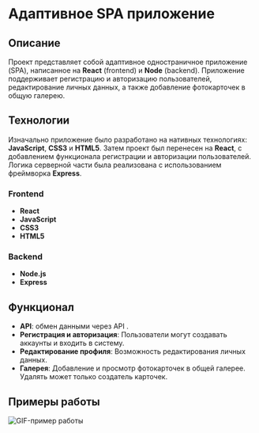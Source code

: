 # Адаптивное SPA приложение

## Описание

Проект представляет собой адаптивное одностраничное приложение (SPA), написанное на **React** (frontend) и **Node** (backend). Приложение поддерживает регистрацию и авторизацию пользователей, редактирование личных данных, а также добавление фотокарточек в общую галерею.

## Технологии

Изначально приложение было разработано на нативных технологиях: **JavaScript**, **CSS3** и **HTML5**. Затем проект был перенесен на **React**, с добавлением функционала регистрации и авторизации пользователей. Логика серверной части была реализована с использованием фреймворка **Express**.

### Frontend

- **React**
- **JavaScript**
- **CSS3**
- **HTML5**

### Backend

- **Node.js**
- **Express**

## Функционал

- **API**: обмен данными через API .
- **Регистрация и авторизация**: Пользователи могут создавать аккаунты и входить в систему.
- **Редактирование профиля**: Возможность редактирования личных данных.
- **Галерея**: Добавление и просмотр фотокарточек в общей галерее. Удалять может только создатель карточек.

## Примеры работы

![GIF-пример работы](assets/mesto.gif)
